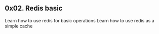 ##  0x02. Redis basic

Learn how to use redis for basic operations
Learn how to use redis as a simple cache
